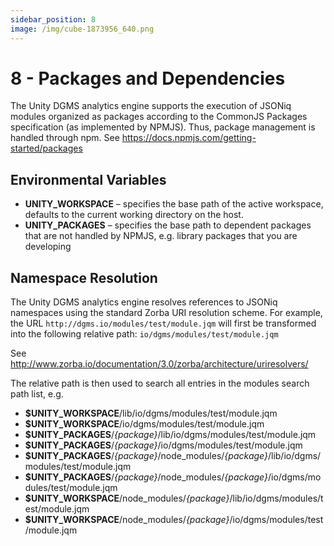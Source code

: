 ```yaml
---
sidebar_position: 8
image: /img/cube-1873956_640.png
---
```


# 8 - Packages and Dependencies

The Unity DGMS analytics engine supports the execution of JSONiq modules organized as packages according to the CommonJS Packages specification (as implemented by NPMJS). Thus, package management is handled through npm. See https://docs.npmjs.com/getting-started/packages

## Environmental Variables

- **UNITY_WORKSPACE** – specifies the base path of the active workspace, defaults to the current working directory on the host.
- **UNITY_PACKAGES** – specifies the base path to dependent packages that are not handled by NPMJS, e.g. library packages that you are developing

## Namespace Resolution

The Unity DGMS analytics engine resolves references to JSONiq namespaces using the standard Zorba URI resolution scheme. For example, the URL `http://dgms.io/modules/test/module.jqm` will first be transformed into the following relative path: `io/dgms/modules/test/module.jqm`

See http://www.zorba.io/documentation/3.0/zorba/architecture/uriresolvers/

The relative path is then used to search all entries in the modules search path list, e.g.

- **$UNITY_WORKSPACE**/lib/io/dgms/modules/test/module.jqm
- **$UNITY_WORKSPACE**/io/dgms/modules/test/module.jqm
- **$UNITY_PACKAGES**/*{package}*/lib/io/dgms/modules/test/module.jqm
- **$UNITY_PACKAGES**/*{package}*/io/dgms/modules/test/module.jqm
- **$UNITY_PACKAGES**/*{package}*/node_modules/*{package}*/lib/io/dgms/modules/test/module.jqm
- **$UNITY_PACKAGES**/*{package}*/node_modules/*{package}*/io/dgms/modules/test/module.jqm
- **$UNITY_WORKSPACE**/node_modules/*{package}*/lib/io/dgms/modules/test/module.jqm
- **$UNITY_WORKSPACE**/node_modules/*{package}*/io/dgms/modules/test/module.jqm

